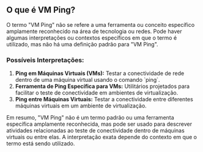 <!DOCTYPE html>
<html lang="en">
<head>
    <meta charset="UTF-8">
    <meta name="viewport" content="width=device-width, initial-scale=1.0">
    <title>O que é VM Ping?</title>
</head>
<body>
    <h2>O que é VM Ping?</h2>
    <p>O termo "VM Ping" não se refere a uma ferramenta ou conceito específico amplamente reconhecido na área de tecnologia ou redes. Pode haver algumas interpretações ou contextos específicos em que o termo é utilizado, mas não há uma definição padrão para "VM Ping".</p>
    <h3>Possíveis Interpretações:</h3>
    <ol>
        <li><strong>Ping em Máquinas Virtuais (VMs):</strong> Testar a conectividade de rede dentro de uma máquina virtual usando o comando `ping`.</li>
        <li><strong>Ferramenta de Ping Específica para VMs:</strong> Utilitários projetados para facilitar o teste de conectividade em ambientes de virtualização.</li>
        <li><strong>Ping entre Máquinas Virtuais:</strong> Testar a conectividade entre diferentes máquinas virtuais em um ambiente de virtualização.</li>
    </ol>
    <p>Em resumo, "VM Ping" não é um termo padrão ou uma ferramenta específica amplamente reconhecida, mas pode ser usado para descrever atividades relacionadas ao teste de conectividade dentro de máquinas virtuais ou entre elas. A interpretação exata depende do contexto em que o termo está sendo utilizado.</p>
</body>
</html>

